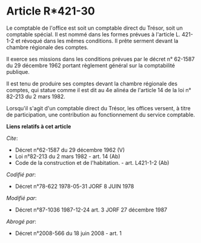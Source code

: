 # Article R*421-30

Le comptable de l'office est soit un comptable direct du Trésor, soit un comptable spécial. Il est nommé dans les formes
prévues à l'article L. 421-1-2 et révoqué dans les mêmes conditions. Il prête serment devant la chambre régionale des
comptes. 

Il exerce ses missions dans les conditions prévues par le décret n° 62-1587 du 29 décembre 1962 portant règlement général sur
la comptabilité publique. 

Il est tenu de produire ses comptes devant la chambre régionale des comptes, qui statue comme il est dit au 4e alinéa de
l'article 14 de la loi n° 82-213 du 2 mars 1982. 

Lorsqu'il s'agit d'un comptable direct du Trésor, les offices versent, à titre de participation, une contribution au
fonctionnement du service comptable.

**Liens relatifs à cet article**

_Cite_:

  - Décret n°62-1587 du 29 décembre 1962 (V)
  - Loi n°82-213 du 2 mars 1982 - art. 14 (Ab)
  - Code de la construction et de l'habitation. - art. L421-1-2 (Ab)

_Codifié par_:

  - Décret n°78-622 1978-05-31 JORF 8 JUIN 1978

_Modifié par_:

  - Décret n°87-1036 1987-12-24 art. 3 JORF 27 décembre 1987

_Abrogé par_:

  - Décret n°2008-566 du 18 juin 2008 - art. 1
